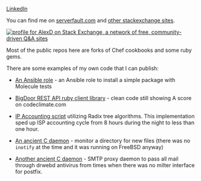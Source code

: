[LinkedIn](https://www.linkedin.com/in/alekseydemidov/)

You can find me on [serverfault.com](https://serverfault.com/users/23022/alexd) and [other stackexchange  sites](https://stackexchange.com/users/34093/alexd).

[![profile for AlexD on Stack Exchange, a network of free, community-driven Q&A sites](https://stackexchange.com/users/flair/34093.png)](https://stackexchange.com/users/34093)

Most of the public repos here are forks of Chef cookbooks and some ruby gems.

There are some examples of my own code that I can publish:

* [An Ansible role](https://github.com/AlexeyDemidov/lamp-ansible-role) - an Ansible role to install a simple package with Molecule tests

* [BigDoor REST API ruby client library](https://github.com/AlexeyDemidov/bigdoorkit-ruby) - clean code still showing A score on codeclimate.com

* [IP Accounting script](https://gist.github.com/AlexeyDemidov/1064420) utilizing Radix tree algorithms. This implementation sped up ISP accounting cycle from 8 hours during the night to less than one hour.

* [An ancient C daemon](https://github.com/AlexeyDemidov/fidod) - monitor a directory for new files (there was no `inotify` at the time and it was running on FreeBSD anyway)
* [Another ancient C daemon](https://github.com/AlexeyDemidov/avsmtpd) - SMTP proxy daemon to pass all mail through drwebd antivirus from times when there was no milter interface for postfix.
